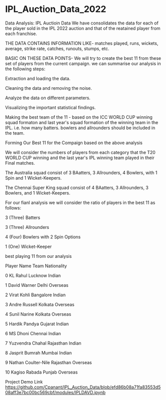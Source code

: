 # IPL_Auction_Data_2022
Data Analysis: IPL Auctioin Data We have consolidates the data for each of the player sold  in the IPL 2022 auction and that of the reatained player from each franchise.


THE DATA CONTAINS INFORMATION LIKE- matches played, runs, wickets, average, strike rate, catches, runouts, stumps, etc.

BASIC ON THESE DATA POINTS- We will try to create the best 11 from these set of players from the current campaign. we can summarise our analysis in the following steps:

Extraction and loading the data.

Cleaning the data and removing the noise.

Analyze the data on different parameters.

Visualizing the important statistical findings.

Making the best team of the 11 - based on the ICC WORLD CUP winning squad formaton and last year's squad formation of the winning team in the IPL. i.e. how many batters. bowlers and allrounders should be included in the team.

Forming Our Best 11 for the Compaign based on the above analysis

We will consider the numbers of players from each category that the T20 WORLD CUP winning and the last year's IPL winning team played in their Final matches.

The Australia squad consist of 3 BAatters, 3 Allrounders, 4 Bowlers, with 1 Spin and 1 Wicket-Keepers.

The Chennai Super King squad consist of 4 BAatters, 3 Allrounders, 3 Bowlers, and 1 Wicket-Keepers.

For our fianl analysis we will consider the ratio of players in the best 11 as follows:

3 (Three) Batters

3 (Three) Allrounders

4 (Four) Bowlers with 2 Spin Options

1 (One) Wicket-Keeper

best playing 11 from our analysis

Player Name	Team	Nationality

0	KL Rahul	Lucknow	Indian

1	David Warner	Delhi	Overseas

2	Virat Kohli	Bangalore	Indian

3	Andre Russell	Kolkata	Overseas

4	Sunil Narine	Kolkata	Overseas

5	Hardik Pandya	Gujarat	Indian

6	MS Dhoni	Chennai	Indian

7	Yuzvendra Chahal	Rajasthan	Indian

8	Jasprit Bumrah	Mumbai	Indian

9	Nathan Coulter-Nile	Rajasthan	Overseas

10	Kagiso Rabada	Punjab	Overseas



Project Demo Link https://github.com/Cpanant/IPL_Auction_Data/blob/efd86b08a71fa83553d508aff3e7bc00bc569cbf/modules/IPLDAVD.ipynb

